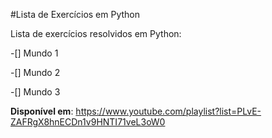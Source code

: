 #Lista de Exercícios em Python

Lista de exercícios resolvidos em Python:

-[] Mundo 1

-[] Mundo 2

-[] Mundo 3


__Disponível em__: https://www.youtube.com/playlist?list=PLvE-ZAFRgX8hnECDn1v9HNTI71veL3oW0
